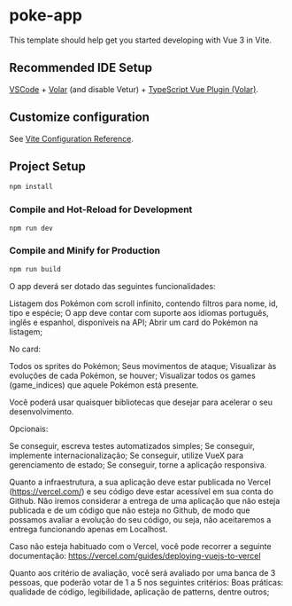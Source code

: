 # poke-app

This template should help get you started developing with Vue 3 in Vite.

## Recommended IDE Setup

[VSCode](https://code.visualstudio.com/) + [Volar](https://marketplace.visualstudio.com/items?itemName=Vue.volar) (and disable Vetur) + [TypeScript Vue Plugin (Volar)](https://marketplace.visualstudio.com/items?itemName=Vue.vscode-typescript-vue-plugin).

## Customize configuration

See [Vite Configuration Reference](https://vitejs.dev/config/).

## Project Setup

```sh
npm install
```

### Compile and Hot-Reload for Development

```sh
npm run dev
```

### Compile and Minify for Production

```sh
npm run build
```

O app deverá ser dotado das seguintes funcionalidades:

Listagem dos Pokémon com scroll infinito, contendo filtros para nome, id, tipo e espécie;
O app deve contar com suporte aos idiomas português, inglês e espanhol, disponíveis na API;
Abrir um card do Pokémon na listagem;

No card: 

Todos os sprites do Pokémon; 
Seus movimentos de ataque;
Visualizar às evoluções de cada Pokémon, se houver;
Visualizar todos os games (game_indices) que aquele Pokémon está presente.

Você poderá usar quaisquer bibliotecas que desejar para acelerar o seu desenvolvimento.

Opcionais: 

Se conseguir, escreva testes automatizados simples;
Se conseguir, implemente internacionalização;
Se conseguir, utilize VueX para gerenciamento de estado;
Se conseguir, torne a aplicação responsiva.

Quanto a infraestrutura, a sua aplicação deve estar publicada no Vercel (https://vercel.com/) e seu código deve estar acessível em sua conta do Github. 
Não iremos considerar a entrega de uma aplicação que não esteja publicada e de um código que não esteja no Github, de modo que possamos avaliar a evolução do seu código, ou seja, não aceitaremos a entrega funcionando apenas em Localhost. 

Caso não esteja habituado com o Vercel, você pode recorrer a seguinte documentação: https://vercel.com/guides/deploying-vuejs-to-vercel 

Quanto aos critério de avaliação, você será avaliado por uma banca de 3 pessoas, que poderão votar de 1 a 5 nos seguintes critérios: Boas práticas: qualidade de código, legibilidade, aplicação de patterns, dentre outros;
